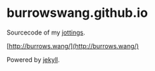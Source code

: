 # burrowswang.github.io

Sourcecode of my [jottings](http://burrows.wang/).

[http://burrows.wang/](http://burrows.wang/)

Powered by [jekyll](http://jekyllrb.com/).
